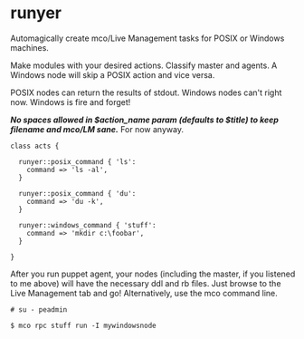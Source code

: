 runyer
======
Automagically create mco/Live Management tasks for POSIX or Windows machines.

Make modules with your desired actions. Classify master and agents. A Windows node will skip a POSIX action and vice versa.

POSIX nodes can return the results of stdout. Windows nodes can't right now. Windows is fire and forget!

**_No spaces allowed in $action_name param (defaults to $title) to keep filename and mco/LM sane._** For now anyway.

    class acts {
 
      runyer::posix_command { 'ls':
        command => 'ls -al',
      }
 
      runyer::posix_command { 'du':
        command => 'du -k',
      }
 
      runyer::windows_command { 'stuff':
        command => 'mkdir c:\foobar',
      }
 
    }

After you run puppet agent, your nodes (including the master, if you listened to me above) will have the necessary ddl and rb files. Just browse to the Live Management tab and go! Alternatively, use the mco command line.

    # su - peadmin
    
    $ mco rpc stuff run -I mywindowsnode
